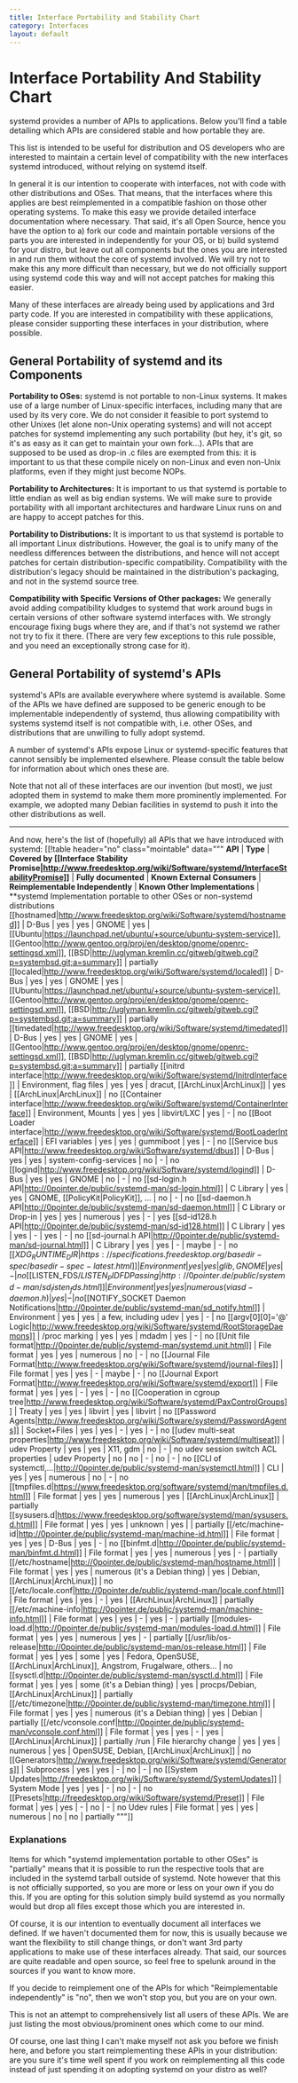 ```yaml
---
title: Interface Portability and Stability Chart
category: Interfaces
layout: default
---
```


# Interface Portability And Stability Chart

systemd provides a number of APIs to applications. Below you'll find a table detailing which APIs are considered stable and how portable they are.

This list is intended to be useful for distribution and OS developers who are interested to maintain a certain level of compatibility with the new interfaces systemd introduced, without relying on systemd itself.

In general it is our intention to cooperate with interfaces, not with code with other distributions and OSes. That means, that the interfaces where this applies are best reimplemented in a compatible fashion on those other operating systems. To make this easy we provide detailed interface documentation where necessary. That said, it's all Open Source, hence you have the option to a) fork our code and maintain portable versions of the parts you are interested in independently for your OS, or b) build systemd for your distro, but leave out all components but the ones you are interested in and run them without the core of systemd involved. We will try not to make this any more difficult than necessary, but we do not officially support using systemd code this way and will not accept patches for making this easier.

Many of these interfaces are already being used by applications and 3rd party code. If you are interested in compatibility with these applications, please consider supporting these interfaces in your distribution, where possible.


## General Portability of systemd and its Components

**Portability to OSes:** systemd is not portable to non-Linux systems. It makes use of a large number of Linux-specific interfaces, including many that are used by its very core. We do not consider it feasible to port systemd to other Unixes (let alone non-Unix operating systems) and will not accept patches for systemd implementing any such portability (but hey, it's git, so it's as easy as it can get to maintain your own fork...). APIs that are supposed to be used as drop-in .c files are exempted from this: it is important to us that these compile nicely on non-Linux and even non-Unix platforms, even if they might just become NOPs.

**Portability to Architectures:** It is important to us that systemd is portable to little endian as well as big endian systems. We will make sure to provide portability with all important architectures and hardware Linux runs on and are happy to accept patches for this.

**Portability to Distributions:** It is important to us that systemd is portable to all important Linux distributions. However, the goal is to unify many of the needless differences between the distributions, and hence will not accept patches for certain distribution-specific compatibility. Compatibility with the distribution's legacy should be maintained in the distribution's packaging, and not in the systemd source tree.

**Compatibility with Specific Versions of Other packages:** We generally avoid adding compatibility kludges to systemd that work around bugs in certain versions of other software systemd interfaces with. We strongly encourage fixing bugs where they are, and if that's not systemd we rather not try to fix it there. (There are very few exceptions to this rule possible, and you need an exceptionally strong case for it).


## General Portability of systemd's APIs

systemd's APIs are available everywhere where systemd is available. Some of the APIs we have defined are supposed to be generic enough to be implementable independently of systemd, thus allowing compatibility with systems systemd itself is not compatible with, i.e. other OSes, and distributions that are unwilling to fully adopt systemd.

A number of systemd's APIs expose Linux or systemd-specific features that cannot sensibly be implemented elsewhere. Please consult the table below for information about which ones these are.

Note that not all of these interfaces are our invention (but most), we just adopted them in systemd to make them more prominently implemented. For example, we adopted many Debian facilities in systemd to push it into the other distributions as well.



---



And now, here's the list of (hopefully) all APIs that we have introduced with systemd:
[[!table header="no" class="mointable" data="""
**API**  | **Type** | **Covered by [[Interface Stability Promise|http://www.freedesktop.org/wiki/Software/systemd/InterfaceStabilityPromise]]** | **Fully documented** | **Known External Consumers** | **Reimplementable Independently** | **Known Other Implementations** | **systemd Implementation portable to other OSes or non-systemd distributions
[[hostnamed|http://www.freedesktop.org/wiki/Software/systemd/hostnamed]] | D-Bus | yes | yes | GNOME | yes | [[Ubuntu|https://launchpad.net/ubuntu/+source/ubuntu-system-service]], [[Gentoo|http://www.gentoo.org/proj/en/desktop/gnome/openrc-settingsd.xml]], [[BSD|http://uglyman.kremlin.cc/gitweb/gitweb.cgi?p=systembsd.git;a=summary]] | partially
[[localed|http://www.freedesktop.org/wiki/Software/systemd/localed]] | D-Bus | yes | yes | GNOME | yes | [[Ubuntu|https://launchpad.net/ubuntu/+source/ubuntu-system-service]], [[Gentoo|http://www.gentoo.org/proj/en/desktop/gnome/openrc-settingsd.xml]], [[BSD|http://uglyman.kremlin.cc/gitweb/gitweb.cgi?p=systembsd.git;a=summary]] | partially
[[timedated|http://www.freedesktop.org/wiki/Software/systemd/timedated]] | D-Bus | yes | yes | GNOME | yes | [[Gentoo|http://www.gentoo.org/proj/en/desktop/gnome/openrc-settingsd.xml]], [[BSD|http://uglyman.kremlin.cc/gitweb/gitweb.cgi?p=systembsd.git;a=summary]] | partially
[[initrd interface|http://www.freedesktop.org/wiki/Software/systemd/InitrdInterface]] | Environment, flag files | yes | yes | dracut, [[ArchLinux|ArchLinux]] | yes | [[ArchLinux|ArchLinux]] | no
[[Container interface|http://www.freedesktop.org/wiki/Software/systemd/ContainerInterface]] | Environment, Mounts | yes | yes | libvirt/LXC | yes | - | no
[[Boot Loader interface|http://www.freedesktop.org/wiki/Software/systemd/BootLoaderInterface]] | EFI variables | yes | yes | gummiboot | yes | - | no
[[Service bus API|http://www.freedesktop.org/wiki/Software/systemd/dbus]] | D-Bus | yes | yes | system-config-services | no | - | no
[[logind|http://www.freedesktop.org/wiki/Software/systemd/logind]] | D-Bus | yes | yes | GNOME | no | - | no
[[sd-login.h API|http://0pointer.de/public/systemd-man/sd-login.html]] | C Library | yes | yes | GNOME, [[PolicyKit|PolicyKit]], ... | no | - | no
[[sd-daemon.h API|http://0pointer.de/public/systemd-man/sd-daemon.html]] | C Library or Drop-in | yes | yes | numerous | yes | - | yes
[[sd-id128.h API|http://0pointer.de/public/systemd-man/sd-id128.html]] | C Library | yes | yes | - | yes | - | no
[[sd-journal.h API|http://0pointer.de/public/systemd-man/sd-journal.html]] | C Library | yes | yes | - | maybe | - | no
[[$XDG_RUNTIME_DIR|https://specifications.freedesktop.org/basedir-spec/basedir-spec-latest.html]] | Environment | yes | yes | glib, GNOME | yes | - | no
[[$LISTEN_FDS/$LISTEN_PID FD Passing|http://0pointer.de/public/systemd-man/sd_listen_fds.html]] | Environment | yes | yes | numerous (via sd-daemon.h) | yes | - | no
[[$NOTIFY_SOCKET Daemon Notifications|http://0pointer.de/public/systemd-man/sd_notify.html]] | Environment | yes | yes | a few, including udev | yes | - | no
[[argv&#91;0&#93;&#91;0&#93;='@' Logic|http://www.freedesktop.org/wiki/Software/systemd/RootStorageDaemons]] | /proc marking | yes | yes | mdadm | yes | - | no
[[Unit file format|http://0pointer.de/public/systemd-man/systemd.unit.html]] | File format | yes | yes | numerous | no | - | no
[[Journal File Format|http://www.freedesktop.org/wiki/Software/systemd/journal-files]] | File format | yes | yes | - | maybe | - | no
[[Journal Export Format|http://www.freedesktop.org/wiki/Software/systemd/export]] | File format | yes | yes | - | yes | - | no
[[Cooperation in cgroup tree|http://www.freedesktop.org/wiki/Software/systemd/PaxControlGroups]] | Treaty | yes | yes | libvirt | yes | libvirt | no
[[Password Agents|http://www.freedesktop.org/wiki/Software/systemd/PasswordAgents]] | Socket+Files | yes | yes | - | yes | - | no
[[udev multi-seat properties|http://www.freedesktop.org/wiki/Software/systemd/multiseat]] | udev Property | yes | yes | X11, gdm | no | - | no
udev session switch ACL properties | udev Property | no | no | - | no | - | no
[[CLI of systemctl,...|http://0pointer.de/public/systemd-man/systemctl.html]] | CLI | yes | yes | numerous | no | - | no
[[tmpfiles.d|https://www.freedesktop.org/software/systemd/man/tmpfiles.d.html]] | File format | yes | yes | numerous | yes | [[ArchLinux|ArchLinux]] | partially
[[sysusers.d|https://www.freedesktop.org/software/systemd/man/sysusers.d.html]] | File format | yes | yes | unknown | yes | | partially
[[/etc/machine-id|http://0pointer.de/public/systemd-man/machine-id.html]] | File format | yes | yes | D-Bus | yes | - | no
[[binfmt.d|http://0pointer.de/public/systemd-man/binfmt.d.html]] | File format | yes | yes | numerous | yes | - | partially
[[/etc/hostname|http://0pointer.de/public/systemd-man/hostname.html]] | File format | yes | yes | numerous (it's a Debian thing) | yes | Debian, [[ArchLinux|ArchLinux]] | no
[[/etc/locale.conf|http://0pointer.de/public/systemd-man/locale.conf.html]] | File format | yes | yes | - | yes | [[ArchLinux|ArchLinux]] | partially
[[/etc/machine-info|http://0pointer.de/public/systemd-man/machine-info.html]] | File format | yes | yes | - | yes | - | partially
[[modules-load.d|http://0pointer.de/public/systemd-man/modules-load.d.html]] | File format | yes | yes | numerous | yes | - | partially
[[/usr/lib/os-release|http://0pointer.de/public/systemd-man/os-release.html]] | File format | yes | yes | some | yes | Fedora, OpenSUSE, [[ArchLinux|ArchLinux]], Angstrom, Frugalware, others... | no
[[sysctl.d|http://0pointer.de/public/systemd-man/sysctl.d.html]] | File format | yes | yes | some (it's a Debian thing) | yes | procps/Debian, [[ArchLinux|ArchLinux]] | partially
[[/etc/timezone|http://0pointer.de/public/systemd-man/timezone.html]] | File format | yes | yes | numerous (it's a Debian thing) | yes | Debian | partially
[[/etc/vconsole.conf|http://0pointer.de/public/systemd-man/vconsole.conf.html]] | File format | yes | yes | - | yes | [[ArchLinux|ArchLinux]] | partially
/run | File hierarchy change | yes | yes | numerous | yes | OpenSUSE, Debian, [[ArchLinux|ArchLinux]] | no
[[Generators|http://www.freedesktop.org/wiki/Software/systemd/Generators]] | Subprocess | yes | yes | - | no | - | no
[[System Updates|http://freedesktop.org/wiki/Software/systemd/SystemUpdates]] | System Mode | yes | yes | - | no | - | no
[[Presets|http://freedesktop.org/wiki/Software/systemd/Preset]] | File format | yes | yes | - | no | - | no
Udev rules | File format | yes | yes | numerous | no | no | partially
"""]]


### Explanations

Items for which "systemd implementation portable to other OSes" is "partially" means that it is possible to run the respective tools that are included in the systemd tarball outside of systemd. Note however that this is not officially supported, so you are more or less on your own if you do this. If you are opting for this solution simply build systemd as you normally would but drop all files except those which you are interested in.

Of course, it is our intention to eventually document all interfaces we defined. If we haven't documented them for now, this is usually because we want the flexibility to still change things, or don't want 3rd party applications to make use of these interfaces already. That said, our sources are quite readable and open source, so feel free to spelunk around in the sources if you want to know more.

If you decide to reimplement one of the APIs for which "Reimplementable independently" is "no", then we won't stop you, but you are on your own.

This is not an attempt to comprehensively list all users of these APIs. We are just listing the most obvious/prominent ones which come to our mind.

Of course, one last thing I can't make myself not ask you before we finish here, and before you start reimplementing these APIs in your distribution: are you sure it's time well spent if you work on reimplementing all this code instead of just spending it on adopting systemd on your distro as well?
